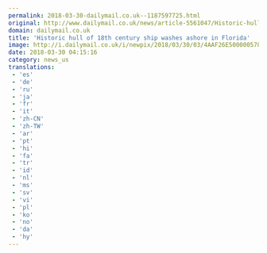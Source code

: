 ```yaml
---
permalink: 2018-03-30-dailymail.co.uk--1187597725.html
original: http://www.dailymail.co.uk/news/article-5561047/Historic-hull-18th-century-ship-washes-ashore-Florida.html?ITO=1490&ns_mchannel=rss&ns_campaign=1490
domain: dailymail.co.uk
title: 'Historic hull of 18th century ship washes ashore in Florida'
image: http://i.dailymail.co.uk/i/newpix/2018/03/30/03/4AAF26E500000578-0-image-a-109_1522377419326.jpg
date: 2018-03-30 04:15:16
category: news_us
translations: 
 - 'es'
 - 'de'
 - 'ru'
 - 'ja'
 - 'fr'
 - 'it'
 - 'zh-CN'
 - 'zh-TW'
 - 'ar'
 - 'pt'
 - 'hi'
 - 'fa'
 - 'tr'
 - 'id'
 - 'nl'
 - 'ms'
 - 'sv'
 - 'vi'
 - 'pl'
 - 'ko'
 - 'no'
 - 'da'
 - 'hy'
---
```


